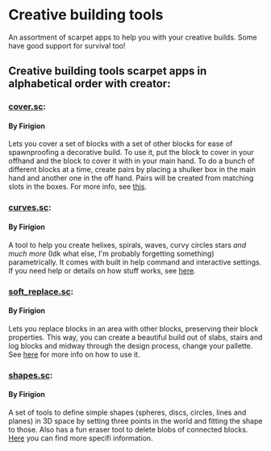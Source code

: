 # Creative building tools

An assortment of scarpet apps to help you with your creative builds. Some have good support for survival too!

## Creative building tools scarpet apps in alphabetical order with creator:

### [cover.sc](https://github.com/gnembon/scarpet/blob/master/programs/building/cover.sc):
#### By Firigion

Lets you cover a set of blocks with a set of other blocks for ease of spawnproofing a decorative build. To use it, put the block to cover in your offhand and the block to cover it with in your main hand. To do a bunch of different blocks at a time, create pairs by placing a shulker box in the main hand and another one in the off hand. Pairs will be created from matching slots in the boxes. For more info, see [this](https://github.com/Firigion/scarpets#cover).

### [curves.sc](https://github.com/gnembon/scarpet/blob/master/programs/building/curves.sc):
#### By Firigion

A tool to help you create helixes, spirals, waves, curvy circles stars _and much more_ (Idk what else, I'm probably forgetting something) parametrically. It comes with built in help command and interactive settings. If you need help or details on how stuff works, see [here](https://github.com/Firigion/scarpets#curves).

### [soft_replace.sc](https://github.com/gnembon/scarpet/blob/master/programs/building/soft_replace.sc):
#### By Firigion

Lets you replace blocks in an area with other blocks, preserving their block properties. This way, you can create a beautiful build out of slabs, stairs and log blocks and midway through the design process, change your pallette. See [here](https://github.com/Firigion/scarpets#soft-replace) for more info on how to use it.

### [shapes.sc](https://github.com/gnembon/scarpet/blob/master/programs/building/shapes.sc):
#### By Firigion

A set of tools to define simple shapes (spheres, discs, circles, lines and planes) in 3D space by setting three points in the world and fitting the shape to those. Also has a fun eraser tool to delete blobs of connected blocks. [Here](https://github.com/Firigion/scarpets#shapes) you can find more specifi information.
